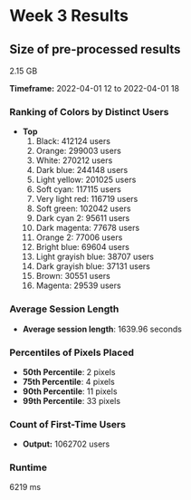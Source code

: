 # Week 3 Results

## Size of pre-processed results
2.15 GB

**Timeframe:** 2022-04-01 12 to 2022-04-01 18

### Ranking of Colors by Distinct Users
- **Top**
  1. Black: 412124 users
  2. Orange: 299003 users
  3. White: 270212 users
  4. Dark blue: 244148 users
  5. Light yellow: 201025 users
  6. Soft cyan: 117115 users
  7. Very light red: 116719 users
  8. Soft green: 102042 users
  9. Dark cyan 2: 95611 users
  10. Dark magenta: 77678 users
  11. Orange 2: 77006 users
  12. Bright blue: 69604 users
  13. Light grayish blue: 38707 users
  14. Dark grayish blue: 37131 users
  15. Brown: 30551 users
  16. Magenta: 29539 users

### Average Session Length
- **Average session length**: 1639.96 seconds

### Percentiles of Pixels Placed
- **50th Percentile**: 2 pixels
- **75th Percentile**: 4 pixels
- **90th Percentile**: 11 pixels
- **99th Percentile**: 33 pixels

### Count of First-Time Users
- **Output:** 1062702 users

### Runtime 
6219 ms
